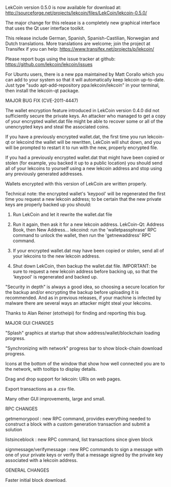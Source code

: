 LekCoin version 0.5.0 is now available for download at:
http://sourceforge.net/projects/lekcoin/files/LekCoin/lekcoin-0.5.0/

The major change for this release is a completely new graphical interface that uses the Qt user interface toolkit.

This release include German, Spanish, Spanish-Castilian, Norwegian and Dutch translations. More translations are welcome; join the project at Transifex if you can help:
https://www.transifex.net/projects/p/lekcoin/

Please report bugs using the issue tracker at github:
https://github.com/lekcoin/lekcoin/issues

For Ubuntu users, there is a new ppa maintained by Matt Corallo which you can add to your system so that it will automatically keep lekcoin up-to-date.  Just type "sudo apt-add-repository ppa:lekcoin/lekcoin" in your terminal, then install the lekcoin-qt package.

MAJOR BUG FIX  (CVE-2011-4447)

The wallet encryption feature introduced in LekCoin version 0.4.0 did not sufficiently secure the private keys. An attacker who
managed to get a copy of your encrypted wallet.dat file might be able to recover some or all of the unencrypted keys and steal the
associated coins.

If you have a previously encrypted wallet.dat, the first time you run lekcoin-qt or lekcoind the wallet will be rewritten, LekCoin will
shut down, and you will be prompted to restart it to run with the new, properly encrypted file.

If you had a previously encrypted wallet.dat that might have been copied or stolen (for example, you backed it up to a public
location) you should send all of your lekcoins to yourself using a new lekcoin address and stop using any previously generated addresses.

Wallets encrypted with this version of LekCoin are written properly.

Technical note: the encrypted wallet's 'keypool' will be regenerated the first time you request a new lekcoin address; to be certain that the
new private keys are properly backed up you should:

1. Run LekCoin and let it rewrite the wallet.dat file

2. Run it again, then ask it for a new lekcoin address.
LekCoin-Qt: Address Book, then New Address...
lekcoind: run the 'walletpassphrase' RPC command to unlock the wallet,  then run the 'getnewaddress' RPC command.

3. If your encrypted wallet.dat may have been copied or stolen, send  all of your lekcoins to the new lekcoin address.

4. Shut down LekCoin, then backup the wallet.dat file.
IMPORTANT: be sure to request a new lekcoin address before backing up, so that the 'keypool' is regenerated and backed up.

"Security in depth" is always a good idea, so choosing a secure location for the backup and/or encrypting the backup before uploading it is recommended. And as in previous releases, if your machine is infected by malware there are several ways an attacker might steal your lekcoins.

Thanks to Alan Reiner (etotheipi) for finding and reporting this bug.

MAJOR GUI CHANGES

"Splash" graphics at startup that show address/wallet/blockchain loading progress.

"Synchronizing with network" progress bar to show block-chain download progress.

Icons at the bottom of the window that show how well connected you are to the network, with tooltips to display details.

Drag and drop support for lekcoin: URIs on web pages.

Export transactions as a .csv file.

Many other GUI improvements, large and small.

RPC CHANGES

getmemorypool : new RPC command, provides everything needed to construct a block with a custom generation transaction and submit a solution

listsinceblock : new RPC command, list transactions since given block

signmessage/verifymessage : new RPC commands to sign a message with one of your private keys or verify that a message signed by the private key associated with a lekcoin address.

GENERAL CHANGES

Faster initial block download.
